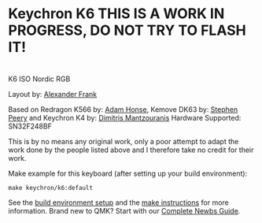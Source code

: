 # Keychron K6 THIS IS A WORK IN PROGRESS, DO NOT TRY TO FLASH IT!
#

K6 ISO Nordic RGB

Layout by: [Alexander Frank](https://github.com/jedifindtrick) 

Based on Redragon K566 by: [Adam Honse](https://github.com/CalcProgrammer1), Kemove DK63 by: [Stephen Peery](https://github.com/smp4488) and Keychron K4 by: [Dimitris Mantzouranis](https://github.com/dexter93)
Hardware Supported: SN32F248BF

This is by no means any original work, only a poor attempt to adapt the work done by the people listed above and I therefore take no credit for their work.

Make example for this keyboard (after setting up your build environment):

    make keychron/k6:default

See the [build environment setup](https://docs.qmk.fm/#/getting_started_build_tools) and the [make instructions](https://docs.qmk.fm/#/getting_started_make_guide) for more information. Brand new to QMK? Start with our [Complete Newbs Guide](https://docs.qmk.fm/#/newbs).
